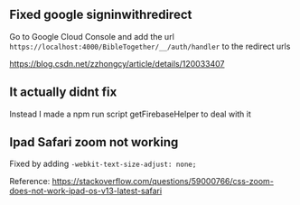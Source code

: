 ## Fixed google signinwithredirect

Go to Google Cloud Console and add the url `https://localhost:4000/BibleTogether/__/auth/handler` to the redirect urls

https://blog.csdn.net/zzhongcy/article/details/120033407

## It actually didnt fix

Instead I made a npm run script getFirebaseHelper to deal with it

## Ipad Safari zoom not working

Fixed by adding `-webkit-text-size-adjust: none;`

Reference:
https://stackoverflow.com/questions/59000766/css-zoom-does-not-work-ipad-os-v13-latest-safari
